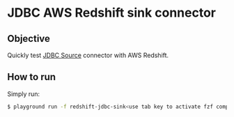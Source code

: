 # JDBC AWS Redshift sink connector

## Objective

Quickly test [JDBC Source](https://docs.confluent.io/current/connect/kafka-connect-jdbc/sink-connector/index.html) connector with AWS Redshift.

## How to run

Simply run:

```bash
$ playground run -f redshift-jdbc-sink<use tab key to activate fzf completion (see https://kafka-docker-playground.io/#/cli?id=%e2%9a%a1-setup-completion), otherwise use full path, or correct relative path>
```
